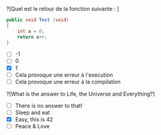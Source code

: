?[Quel est le retour de la fonction suivante : ]
```C#
public void Test (void) 
{ 
    int a = 0; 
    return a++; 
}
```
-[ ] -1
-[ ] 0
-[x] 1
-[ ] Cela provoque une erreur à l'execution
-[ ] Cela provoque une erreur à la compilation

?[What is the answer to Life, the Universe and Everything?]
-[ ] There is no answer to that!
-[ ] Sleep and eat
-[x] Easy, this is 42
-[ ] Peace & Love